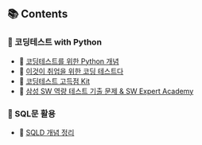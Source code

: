 

## 📚 Contents
### 📂 코딩테스트 with Python
- 🔗 [코딩테스트를 위한 Python 개념](./python_코딩테스트_개념.md)
- 🔗 [이것이 취업을 위한 코딩 테스트다](https://github.com/SeoMiYoung/ready-for-coding-test)
- 🔗 [코딩테스트 고득점 Kit](./python_알고리즘_문풀.md)
- 🔗 [삼성 SW 역량 테스트 기출 문제 & SW Expert Academy](./python_samsung_sw.md)

### 📂 SQL문 활용
- 🔗 [SQLD 개념 정리](./SQLD_개념.md)























